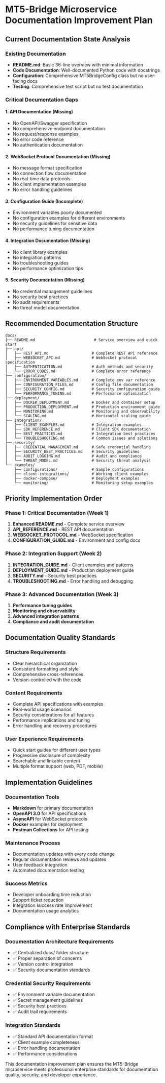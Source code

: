 # MT5-Bridge Microservice Documentation Improvement Plan

## Current Documentation State Analysis

### Existing Documentation
- **README.md**: Basic 36-line overview with minimal information
- **Code Documentation**: Well-documented Python code with docstrings
- **Configuration**: Comprehensive MT5BridgeConfig class but no user-facing docs
- **Testing**: Comprehensive test script but no test documentation

### Critical Documentation Gaps

#### 1. API Documentation (Missing)
- No OpenAPI/Swagger specification
- No comprehensive endpoint documentation
- No request/response examples
- No error code reference
- No authentication documentation

#### 2. WebSocket Protocol Documentation (Missing)
- No message format specification
- No connection flow documentation
- No real-time data protocols
- No client implementation examples
- No error handling guidelines

#### 3. Configuration Guide (Incomplete)
- Environment variables poorly documented
- No configuration examples for different environments
- No security guidelines for sensitive data
- No performance tuning documentation

#### 4. Integration Documentation (Missing)
- No client library examples
- No integration patterns
- No troubleshooting guides
- No performance optimization tips

#### 5. Security Documentation (Missing)
- No credential management guidelines
- No security best practices
- No audit requirements
- No threat model documentation

## Recommended Documentation Structure

```
docs/
├── README.md                          # Service overview and quick start
├── api/
│   ├── REST_API.md                   # Complete REST API reference
│   ├── WEBSOCKET_API.md              # WebSocket protocol specification
│   ├── AUTHENTICATION.md             # Auth methods and security
│   └── ERROR_CODES.md                # Complete error reference
├── configuration/
│   ├── ENVIRONMENT_VARIABLES.md      # Complete env var reference
│   ├── CONFIGURATION_FILES.md        # Config file documentation
│   ├── SECURITY_CONFIG.md            # Security configuration guide
│   └── PERFORMANCE_TUNING.md         # Performance optimization
├── deployment/
│   ├── DOCKER_DEPLOYMENT.md          # Docker and container setup
│   ├── PRODUCTION_DEPLOYMENT.md      # Production environment guide
│   ├── MONITORING.md                 # Monitoring and observability
│   └── SCALING.md                    # Horizontal scaling guide
├── integration/
│   ├── CLIENT_EXAMPLES.md            # Integration examples
│   ├── SDK_REFERENCE.md              # Client SDK documentation
│   ├── BEST_PRACTICES.md             # Integration best practices
│   └── TROUBLESHOOTING.md            # Common issues and solutions
├── security/
│   ├── CREDENTIAL_MANAGEMENT.md      # Safe credential handling
│   ├── SECURITY_BEST_PRACTICES.md    # Security guidelines
│   ├── AUDIT_LOGGING.md              # Audit and compliance
│   └── THREAT_MODEL.md               # Security threat analysis
└── examples/
    ├── configurations/               # Sample configurations
    ├── client-integrations/          # Working client examples
    ├── docker-compose/               # Deployment examples
    └── monitoring/                   # Monitoring setup examples
```

## Priority Implementation Order

### Phase 1: Critical Documentation (Week 1)
1. **Enhanced README.md** - Complete service overview
2. **API_REFERENCE.md** - REST API documentation
3. **WEBSOCKET_PROTOCOL.md** - WebSocket specification
4. **CONFIGURATION_GUIDE.md** - Environment and config docs

### Phase 2: Integration Support (Week 2)
1. **INTEGRATION_GUIDE.md** - Client examples and patterns
2. **DEPLOYMENT_GUIDE.md** - Production deployment guide
3. **SECURITY.md** - Security best practices
4. **TROUBLESHOOTING.md** - Error handling and debugging

### Phase 3: Advanced Documentation (Week 3)
1. **Performance tuning guides**
2. **Monitoring and observability**
3. **Advanced integration patterns**
4. **Compliance and audit documentation**

## Documentation Quality Standards

### Structure Requirements
- Clear hierarchical organization
- Consistent formatting and style
- Comprehensive cross-references
- Version-controlled with the code

### Content Requirements
- Complete API specifications with examples
- Real-world usage scenarios
- Security considerations for all features
- Performance implications and tuning
- Error handling and recovery procedures

### User Experience Requirements
- Quick start guides for different user types
- Progressive disclosure of complexity
- Searchable and linkable content
- Multiple format support (web, PDF, mobile)

## Implementation Guidelines

### Documentation Tools
- **Markdown** for primary documentation
- **OpenAPI 3.0** for API specifications
- **AsyncAPI** for WebSocket protocols
- **Docker** examples for deployment
- **Postman Collections** for API testing

### Maintenance Process
- Documentation updates with every code change
- Regular documentation reviews and updates
- User feedback integration
- Automated documentation testing

### Success Metrics
- Developer onboarding time reduction
- Support ticket reduction
- Integration success rate improvement
- Documentation usage analytics

## Compliance with Enterprise Standards

### Documentation Architecture Requirements
- ✅ Centralized docs/ folder structure
- ✅ Proper separation of concerns
- ✅ Version control integration
- ✅ Security documentation standards

### Credential Security Requirements
- ✅ Environment variable documentation
- ✅ Secret management guidelines
- ✅ Security best practices
- ✅ Audit trail requirements

### Integration Standards
- ✅ Standard API documentation format
- ✅ Client example completeness
- ✅ Error handling documentation
- ✅ Performance considerations

This documentation improvement plan ensures the MT5-Bridge microservice meets professional enterprise standards for documentation quality, security, and developer experience.